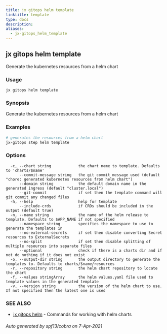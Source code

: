 ```yaml
---
title: jx gitops helm template
linktitle: template
type: docs
description: 
aliases:
  - jx-gitops_helm_template
---
```


## jx gitops helm template

Generate the kubernetes resources from a helm chart

### Usage

```
jx gitops helm template
```

### Synopsis

Generate the kubernetes resources from a helm chart

### Examples

  ```bash
  # generates the resources from a helm chart
  jx-gitops step helm template

  ```
### Options

```
  -c, --chart string            the chart name to template. Defaults to 'charts/$name'
      --commit-message string   the git commit message used (default "chore: generated kubernetes resources from helm chart")
      --domain string           the default domain name in the generated ingress (default "cluster.local")
      --git-commit              if set then the template command will git commit any changed files
  -h, --help                    help for template
      --include-crds            if CRDs should be included in the output (default true)
  -n, --name string             the name of the helm release to template. Defaults to $APP_NAME if not specified
      --namespace string        specifies the namespace to use to generate the templates in
      --no-external-secrets     if set then disable converting Secret resources to ExternalSecrets
      --no-split                if set then disable splitting of multiple resources into separate files
      --optional                check if there is a charts dir and if not do nothing if it does not exist
  -o, --output-dir string       the output directory to generate the templates to. Defaults to charts/$name/resources
  -r, --repository string       the helm chart repository to locate the chart
  -f, --values stringArray      the helm values.yaml file used to template values in the generated template
  -v, --version string          the version of the helm chart to use. If not specified then the latest one is used
```

### SEE ALSO

* [jx gitops helm](..)	 - Commands for working with helm charts

###### Auto generated by spf13/cobra on 7-Apr-2021
